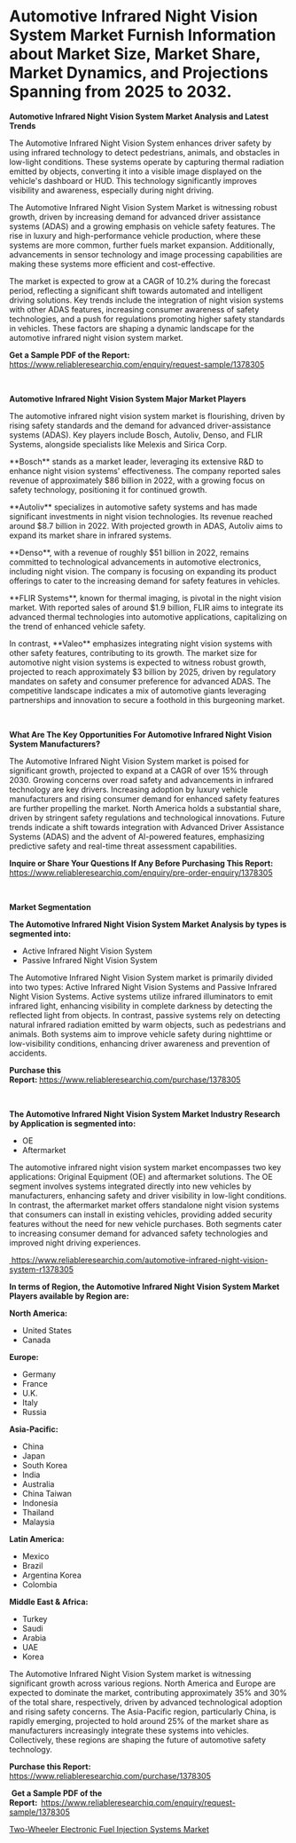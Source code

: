 <p><h1>Automotive Infrared Night Vision System Market Furnish Information about Market Size, Market Share, Market Dynamics, and Projections Spanning from 2025 to 2032.</h1></p><p><strong>Automotive Infrared Night Vision System Market Analysis and Latest Trends</strong></p>
<p><p>The Automotive Infrared Night Vision System enhances driver safety by using infrared technology to detect pedestrians, animals, and obstacles in low-light conditions. These systems operate by capturing thermal radiation emitted by objects, converting it into a visible image displayed on the vehicle's dashboard or HUD. This technology significantly improves visibility and awareness, especially during night driving.</p><p>The Automotive Infrared Night Vision System Market is witnessing robust growth, driven by increasing demand for advanced driver assistance systems (ADAS) and a growing emphasis on vehicle safety features. The rise in luxury and high-performance vehicle production, where these systems are more common, further fuels market expansion. Additionally, advancements in sensor technology and image processing capabilities are making these systems more efficient and cost-effective.</p><p>The market is expected to grow at a CAGR of 10.2% during the forecast period, reflecting a significant shift towards automated and intelligent driving solutions. Key trends include the integration of night vision systems with other ADAS features, increasing consumer awareness of safety technologies, and a push for regulations promoting higher safety standards in vehicles. These factors are shaping a dynamic landscape for the automotive infrared night vision system market.</p></p>
<p><strong>Get a Sample PDF of the Report:&nbsp;</strong> <a href="https://www.reliableresearchiq.com/enquiry/request-sample/1378305?utm_campaign=3318&utm_medium=2&utm_source=Github&utm_content=ia&utm_term=30032025&utm_id=automotive-infrared-night-vision-system">https://www.reliableresearchiq.com/enquiry/request-sample/1378305</a></p>
<p>&nbsp;</p>
<p><strong>Automotive Infrared Night Vision System Major Market Players</strong></p>
<p><p>The automotive infrared night vision system market is flourishing, driven by rising safety standards and the demand for advanced driver-assistance systems (ADAS). Key players include Bosch, Autoliv, Denso, and FLIR Systems, alongside specialists like Melexis and Sirica Corp.</p><p>**Bosch** stands as a market leader, leveraging its extensive R&D to enhance night vision systems' effectiveness. The company reported sales revenue of approximately $86 billion in 2022, with a growing focus on safety technology, positioning it for continued growth.</p><p>**Autoliv** specializes in automotive safety systems and has made significant investments in night vision technologies. Its revenue reached around $8.7 billion in 2022. With projected growth in ADAS, Autoliv aims to expand its market share in infrared systems.</p><p>**Denso**, with a revenue of roughly $51 billion in 2022, remains committed to technological advancements in automotive electronics, including night vision. The company is focusing on expanding its product offerings to cater to the increasing demand for safety features in vehicles.</p><p>**FLIR Systems**, known for thermal imaging, is pivotal in the night vision market. With reported sales of around $1.9 billion, FLIR aims to integrate its advanced thermal technologies into automotive applications, capitalizing on the trend of enhanced vehicle safety.</p><p>In contrast, **Valeo** emphasizes integrating night vision systems with other safety features, contributing to its growth. The market size for automotive night vision systems is expected to witness robust growth, projected to reach approximately $3 billion by 2025, driven by regulatory mandates on safety and consumer preference for advanced ADAS. The competitive landscape indicates a mix of automotive giants leveraging partnerships and innovation to secure a foothold in this burgeoning market.</p></p>
<p>&nbsp;</p>
<p><strong>What Are The Key Opportunities For Automotive Infrared Night Vision System Manufacturers?</strong></p>
<p><p>The Automotive Infrared Night Vision System market is poised for significant growth, projected to expand at a CAGR of over 15% through 2030. Growing concerns over road safety and advancements in infrared technology are key drivers. Increasing adoption by luxury vehicle manufacturers and rising consumer demand for enhanced safety features are further propelling the market. North America holds a substantial share, driven by stringent safety regulations and technological innovations. Future trends indicate a shift towards integration with Advanced Driver Assistance Systems (ADAS) and the advent of AI-powered features, emphasizing predictive safety and real-time threat assessment capabilities.</p></p>
<p><strong>Inquire or Share Your Questions If Any Before Purchasing This Report:</strong> <a href="https://www.reliableresearchiq.com/enquiry/pre-order-enquiry/1378305?utm_campaign=3318&utm_medium=2&utm_source=Github&utm_content=ia&utm_term=30032025&utm_id=automotive-infrared-night-vision-system">https://www.reliableresearchiq.com/enquiry/pre-order-enquiry/1378305</a></p>
<p>&nbsp;</p>
<p><strong>Market Segmentation</strong></p>
<p><strong>The Automotive Infrared Night Vision System Market Analysis by types is segmented into:</strong></p>
<p><ul><li>Active Infrared Night Vision System</li><li>Passive Infrared Night Vision System</li></ul></p>
<p><p>The Automotive Infrared Night Vision System market is primarily divided into two types: Active Infrared Night Vision Systems and Passive Infrared Night Vision Systems. Active systems utilize infrared illuminators to emit infrared light, enhancing visibility in complete darkness by detecting the reflected light from objects. In contrast, passive systems rely on detecting natural infrared radiation emitted by warm objects, such as pedestrians and animals. Both systems aim to improve vehicle safety during nighttime or low-visibility conditions, enhancing driver awareness and prevention of accidents.</p></p>
<p><strong>Purchase this Report:&nbsp;</strong><a href="https://www.reliableresearchiq.com/purchase/1378305?utm_campaign=3318&utm_medium=2&utm_source=Github&utm_content=ia&utm_term=30032025&utm_id=automotive-infrared-night-vision-system">https://www.reliableresearchiq.com/purchase/1378305</a></p>
<p>&nbsp;</p>
<p><strong>The Automotive Infrared Night Vision System Market Industry Research by Application is segmented into:</strong></p>
<p><ul><li>OE</li><li>Aftermarket</li></ul></p>
<p><p>The automotive infrared night vision system market encompasses two key applications: Original Equipment (OE) and aftermarket solutions. The OE segment involves systems integrated directly into new vehicles by manufacturers, enhancing safety and driver visibility in low-light conditions. In contrast, the aftermarket market offers standalone night vision systems that consumers can install in existing vehicles, providing added security features without the need for new vehicle purchases. Both segments cater to increasing consumer demand for advanced safety technologies and improved night driving experiences.</p></p>
<p><a href="https://www.reliableresearchiq.com/automotive-infrared-night-vision-system-r1378305?utm_campaign=3318&utm_medium=2&utm_source=Github&utm_content=ia&utm_term=30032025&utm_id=automotive-infrared-night-vision-system">&nbsp;https://www.reliableresearchiq.com/automotive-infrared-night-vision-system-r1378305</a></p>
<p><strong>In terms of Region, the Automotive Infrared Night Vision System Market Players available by Region are:</strong></p>
<p>
    <p> <strong> North America: </strong>
        <ul>
            <li>United States</li>
            <li>Canada</li>
        </ul>
        </p> 
    <p> <strong> Europe: </strong>
        <ul>
            <li>Germany</li>
            <li>France</li>
            <li>U.K.</li>
            <li>Italy</li>
            <li>Russia</li>
        </ul>
        </p> 
    <p> <strong> Asia-Pacific: </strong>
        <ul>
            <li>China</li>
            <li>Japan</li>
            <li>South Korea</li>
            <li>India</li>
            <li>Australia</li>
            <li>China Taiwan</li>
            <li>Indonesia</li>
            <li>Thailand</li>
            <li>Malaysia</li>
        </ul>
        </p> 
    <p> <strong> Latin America: </strong>
        <ul>
            <li>Mexico</li>
            <li>Brazil</li>
            <li>Argentina Korea</li>
            <li>Colombia</li>
        </ul>
        </p> 
    <p> <strong> Middle East & Africa: </strong>
        <ul>
            <li>Turkey</li>
            <li>Saudi</li>
            <li>Arabia</li>
            <li>UAE</li>
            <li>Korea</li>
        </ul>
    </p>
    </p>
<p><p>The Automotive Infrared Night Vision System market is witnessing significant growth across various regions. North America and Europe are expected to dominate the market, contributing approximately 35% and 30% of the total share, respectively, driven by advanced technological adoption and rising safety concerns. The Asia-Pacific region, particularly China, is rapidly emerging, projected to hold around 25% of the market share as manufacturers increasingly integrate these systems into vehicles. Collectively, these regions are shaping the future of automotive safety technology.</p></p>
<p><strong>Purchase this Report: </strong><a href="https://www.reliableresearchiq.com/purchase/1378305?utm_campaign=3318&utm_medium=2&utm_source=Github&utm_content=ia&utm_term=30032025&utm_id=automotive-infrared-night-vision-system">https://www.reliableresearchiq.com/purchase/1378305</a></p>
<p>&nbsp;<strong>Get a Sample PDF of the Report:&nbsp;&nbsp;</strong><a href="https://www.reliableresearchiq.com/enquiry/request-sample/1378305?utm_campaign=3318&utm_medium=2&utm_source=Github&utm_content=ia&utm_term=30032025&utm_id=automotive-infrared-night-vision-system">https://www.reliableresearchiq.com/enquiry/request-sample/1378305</a></p>
<p><strong></strong></p>
<p><p><a href="https://github.com/saklpelzami95/Market-Research-Report-List-1/blob/main/two-wheeler-electronic-fuel-injection-systems-market.md?utm_campaign=3318&utm_medium=2&utm_source=Github&utm_content=ia&utm_term=30032025&utm_id=automotive-infrared-night-vision-system">Two-Wheeler Electronic Fuel Injection Systems Market</a></p></p>